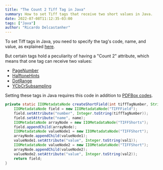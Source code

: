 ```yaml
---
title: "The Count 2 Tiff Tag in Java"
summary: How to set Tiff tags that receive two short values in Java.
date: 2022-07-08T11:12:35-03:00
tags: ["Java"]
author: "Ricardo Delcastanher"
---
```


To set Tiff tags in Java, you need to specify the tag's code, name, and value, as explained [here](/posts/setting-tiff-tags-in-java/).

But certain tags hold a peculiarity of having a "Count 2" attribute, which means that one tag can receive two values:
-   [PageNumber](http://www.awaresystems.be/imaging/tiff/tifftags/pagenumber.html)
-   [HalftoneHints](https://www.awaresystems.be/imaging/tiff/tifftags/halftonehints.html)
-   [DotRange](https://www.awaresystems.be/imaging/tiff/tifftags/dotrange.html)
-   [YCbCrSubsampling](http://www.awaresystems.be/imaging/tiff/tifftags/ycbcrsubsampling.html)

Setting these tags in Java requires this code in addition to [PDFBox codes](https://github.com/apache/pdfbox/blob/trunk/tools/src/main/java/org/apache/pdfbox/tools/imageio/TIFFUtil.java).

```Java
private static IIOMetadataNode createShortField(int tiffTagNumber, String name, int val1, int val2) {
    IIOMetadataNode field = new IIOMetadataNode("TIFFField");
    field.setAttribute("number", Integer.toString(tiffTagNumber));
    field.setAttribute("name", name);
    IIOMetadataNode arrayNode = new IIOMetadataNode("TIFFShorts");
    field.appendChild(arrayNode);
    IIOMetadataNode valueNode1 = new IIOMetadataNode("TIFFShort");
    arrayNode.appendChild(valueNode1);
    valueNode1.setAttribute("value", Integer.toString(val1));
    IIOMetadataNode valueNode2 = new IIOMetadataNode("TIFFShort");
    arrayNode.appendChild(valueNode2);
    valueNode2.setAttribute("value", Integer.toString(val2));
    return field;
}
```